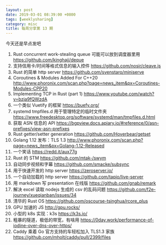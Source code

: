 ```yaml
---
layout: post
date: 2019-03-01 08:39:00 +0800
tags: [weeklysharing]
category: misc
title: 每周分享第 13 期
---
```


今天还是早点发吧

1. Rust concurrent work-stealing queue 可能可以放到调度器里用 https://github.com/kinghajj/deque
2. 支持信用卡/时间等格式信息的输入控件 https://github.com/nosir/cleave.js
3. Rust 的简单 http server https://github.com/svenstaro/miniserve
4. Coroutines & Modules Added For C++20 http://www.phoronix.com/scan.php?page=news_item&px=Coroutines-Modules-CPP20
5. Implementing TCP in Rust (part 1) https://www.youtube.com/watch?v=bzja9fQWzdA
6. 一个类似 Vuetify 的框架 https://buefy.org/
7. systemd tmpfiles.d 用于管理特定的临时文件夹 https://www.freedesktop.org/software/systemd/man/tmpfiles.d.html
8. 获取 ASN 信息的 API https://bgpview.docs.apiary.io/#reference/0/asn-prefixes/view-asn-prefixes
9. Rust getter/setter generation https://github.com/Hoverbear/getset
10. Golang 1.12 发布：TLS 1.3 http://www.phoronix.com/scan.php?page=news_item&px=Golang-1.12-Released
11. 一个笑话 https://redd.it/aux77g
12. Rust 的 STM https://github.com/mtak-/swym
13. 自动同步视频和字幕 https://github.com/smacke/subsync
14. 用于快速开发的 http server https://zeroserver.io/
15. 一个自动加载的 http server https://github.com/tapio/live-server
16. 用 markdown 写 presentation 在线版 https://github.com/gnab/remark
17. 解决 excel 读取 nodejs 生成的 csv 的乱码问题 https://github.com/f2e-journey/xueqianban/issues/34
18. 清华的 Rust OS https://github.com/oscourse-tsinghua/rcore_plus
19. GPU 加速的 JS http://gpu.rocks/
20. 小型的 k8s 实现：k3s https://k3s.io/
21. 粗暴的隧道，极低的带宽，有啥用 https://0day.work/performance-of-iodine-over-dns-over-https/
22. Caddy 乘着 Go 官方支持的车轻松加入 TLS1.3 家族 https://github.com/mholt/caddy/pull/2399/files
